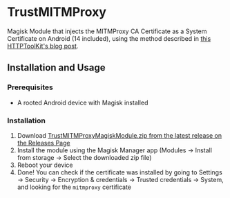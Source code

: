 # TrustMITMProxy
Magisk Module that injects the MITMProxy CA Certificate as a System Certificate on Android (14 included), using the method described in [this HTTPToolKit's blog post](https://httptoolkit.com/blog/android-14-install-system-ca-certificate/#option-1-bind-mounting-through-ns-enter).

## Installation and Usage
### Prerequisites
- A rooted Android device with Magisk installed

### Installation
1. Download [TrustMITMProxyMagiskModule.zip from the latest release on the Releases Page](https://github.com/RaulSofia/TrustMITMProxy/releases/latest)
2. Install the module using the Magisk Manager app (Modules -> Install from storage -> Select the downloaded zip file)
3. Reboot your device
4. Done! You can check if the certificate was installed by going to Settings -> Security -> Encryption & credentials -> Trusted credentials -> System, and looking for the `mitmproxy` certificate
